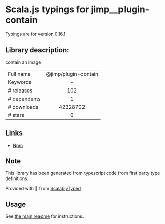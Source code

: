 
# Scala.js typings for jimp__plugin-contain

Typings are for version 0.16.1

## Library description:
contain an image.

|                    |                 |
| ------------------ | :-------------: |
| Full name          | @jimp/plugin-contain |
| Keywords           | - |
| # releases         | 102 |
| # dependents       | 1 |
| # downloads        | 42328702 |
| # stars            | 0 |

## Links
- [Npm](https://www.npmjs.com/package/%40jimp%2Fplugin-contain)
    


## Note
This library has been generated from typescript code from first party type definitions.

Provided with :purple_heart: from [ScalablyTyped](https://github.com/oyvindberg/ScalablyTyped)

## Usage
See [the main readme](../../readme.md) for instructions.


